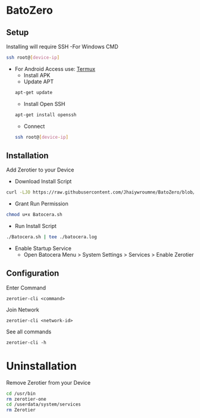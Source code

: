 # BatoZero
## Setup
Installing will require SSH
-For Windows CMD
```sh
ssh root@[device-ip]
```
- For Android Access use: [Termux](https://f-droid.org/en/packages/com.termux/)
   * Install APK
   * Update APT
   ```sh
   apt-get update
   ```
   * Install Open SSH
   ```sh
   apt-get install openssh
   ```
   * Connect
   ```sh
   ssh root@[device-ip]
   ```
## Installation
Add Zerotier to your Device
 - Download Install Script
```sh
curl -LJO https://raw.githubusercontent.com/Jhaiywroumne/BatoZero/blob/main/Batocera.sh
```
 - Grant Run Permission
 ```sh
chmod u+x Batocera.sh
```
 - Run Install Script
```sh
./Batocera.sh | tee ./batocera.log
```
 - Enable Startup Service
     * Open Batocera Menu > System Settings > Services > Enable Zerotier

## Configuration
Enter Command
```
zerotier-cli <command>
```
Join Network
```
zerotier-cli <network-id>
```

See all commands
```
zerotier-cli -h
```
# Uninstallation
Remove Zerotier from your Device
```sh
cd /usr/bin
rm zerotier-one
cd /userdata/system/services
rm Zerotier
```
